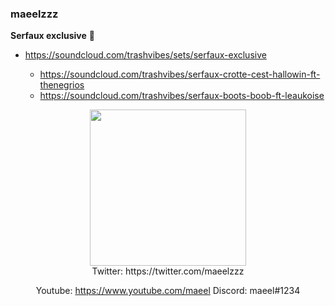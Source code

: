 ### maeelzzz



  **Serfaux exclusive** 👋
- https://soundcloud.com/trashvibes/sets/serfaux-exclusive

  - https://soundcloud.com/trashvibes/serfaux-crotte-cest-hallowin-ft-thenegrios
  - https://soundcloud.com/trashvibes/serfaux-boots-boob-ft-leaukoise


<div align="center">
      <img height="250" src="https://i.ibb.co/NZWgLct/BWVDz80n-U9j6o-R1x5-DCTspl-JEAM.gif&show_icons=true&hide_border=true">
</div>  






<div align="center">
   Twitter: https://twitter.com/maeelzzz
 
   Youtube: https://www.youtube.com/maeel
   Discord: maeel#1234
</div>

